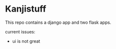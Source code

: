 # Kanjistuff

This repo contains a django app and two flask apps.


current issues:
- ui is not great